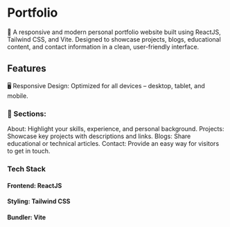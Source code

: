 # Portfolio
🚀 A responsive and modern personal portfolio website built using ReactJS, Tailwind CSS, and Vite. Designed to showcase projects, blogs, educational content, and contact information in a clean, user-friendly interface.

## Features
🖥️ Responsive Design: Optimized for all devices – desktop, tablet, and mobile.
### 📝 Sections:
About: Highlight your skills, experience, and personal background.
Projects: Showcase key projects with descriptions and links.
Blogs: Share educational or technical articles.
Contact: Provide an easy way for visitors to get in touch.

### Tech Stack
#### Frontend: ReactJS
#### Styling: Tailwind CSS
#### Bundler: Vite

